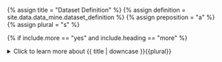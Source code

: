 <!--------------------------------------------- TITLE AND DEFINITION starts -->

{% assign title = "Dataset Definition" %}
{% assign definition = site.data.data_mine.dataset_definition %}
{% assign preposition = "a" %}
{% assign plural = "s" %}

<!--------------------------------------------- TITLE AND DEFINITION ends -->

{% if include.more == "yes" and include.heading == "more" %}
<details class="detailsCollapsible"><summary class="nobr">Click to learn more about {{ title | downcase }}{{plural}}
</summary>
{% endif %}

{% if include.heading != "" and include.heading != "more" %}
{{include.heading}} {{title}}
{% endif %}

{% if include.icon != "no" %} 

{% if include.table == "yes" and include.icon != "no" %}
<table class="definitionTable"><tr><td>
{% endif %}

<img src='images/icons/{{include.icon}}{{ title | downcase | replace: " ", "-" }}.png' />

{% if include.table == "yes" and include.icon != "no" %}
</td><td>
{% endif %}

{% endif %}

{% if include.definition == "bold" %}
<strong>{{ definition }}</strong>
{% else %}
{% if include.definition != "no" %}
{{ definition }}
{% endif %}
{% endif %}

{% if include.table == "yes" and include.icon != "no" %}
</td></tr></table>
{% endif %}

{% if include.more == "yes" and include.content == "more" and include.heading != "more" %}
<details class="detailsCollapsible"><summary class="nobr">Click to learn more about {{ title | downcase }}{{plural}}
</summary>
{% endif %}

{% if include.content != "no" %}

<!--------------------------------------------- CONTENT starts -->

A good part of what makes datasets easy to consume by other bots is the fact that they are standardized in terms of their structure. It is that structure that is specified in the dataset definitions.

<!--------------------------------------------- CONTENT ends -->

{% endif %}

{% if include.more == "yes" and include.content != "more" and include.heading != "more" %}
<details class="detailsCollapsible"><summary class="nobr">Click to learn more about {{ title | downcase }}{{plural}}
</summary>
{% endif %}

{% if include.adding != "" %}

{{include.adding}} Adding {{preposition}} {{title}} Node

<!--------------------------------------------- ADDING starts -->

To add a dataset definition, select *Add Dataset Definition* on the bot's node menu.

<!--------------------------------------------- ADDING ends -->

{% endif %}

{% if include.configuring != "" %}

{{include.configuring}} Configuring the {{title}}

<!--------------------------------------------- CONFIGURING starts -->

Select *Configure Definition* on the menu to access the configuration.

**Multi-Period-Market:**

```json
{
  "codeName": "Multi-Period-Market",
  "type": "Market Files",
  "validPeriods": [ "24-hs", "12-hs", "08-hs", "06-hs", "04-hs", "03-hs", "02-hs", "01-hs" ],
  "filePath": "Data-Mine-Name/Bot-Name/@Exchange/Output/Product-Name/Multi-Period-Market/@Period",
  "fileName": "@BaseAsset_@QuotedAsset.json"
}
```

**Multi-Period-Daily:**

```json
{
  "codeName": "Multi-Period-Daily",
  "type": "Daily Files",
  "validPeriods": [ "45-min", "40-min", "30-min", "20-min", "15-min", "10-min", "05-min", "04-min", "03-min", "02-min", "01-min" ],
  "filePath": "Data-Mine-Name/Bot-Name/@Exchange/Output/Product-Name/Multi-Period-Daily/@Period/@Year/@Month/@Day",
  "fileName": "@BaseAsset_@QuotedAsset.json",
  "dataRange": {
  "filePath": "Data-Mine-Name/Bot-Name/@Exchange/Output/Product-Name/Multi-Period-Daily",
  "fileName": "Data.Range.@BaseAsset_@QuotedAsset.json"
  }
}
```


* ```codeName``` is the name of the dataset as used within the code.

* ```type``` refers to the type of dataset; possible values are ```Market Files``` and ```Daily Files```.

* ```validPeriods``` refers to the time frames handled by the dataset.

* ```filePath``` sets the path on which files are stored; the proper name of the data mine, the bot and the product need to be entered.

* ```fileName``` sets the name of the files that constitute the dataset.

<!--------------------------------------------- CONFIGURING ends -->

{% endif %}

{% if include.starting != "" %}

{{include.starting}} Starting {{preposition}} {{title}}

<!--------------------------------------------- STARTING starts -->

XXXXXXXXXXXXXXXXXXXXXXXXXXXXXXXXXXXXXXXXXXXXXXXXXXXXXX

<!--------------------------------------------- STARTING ends -->

{% endif %}

{% if include.more == "yes" %}
</details>
{% endif %}